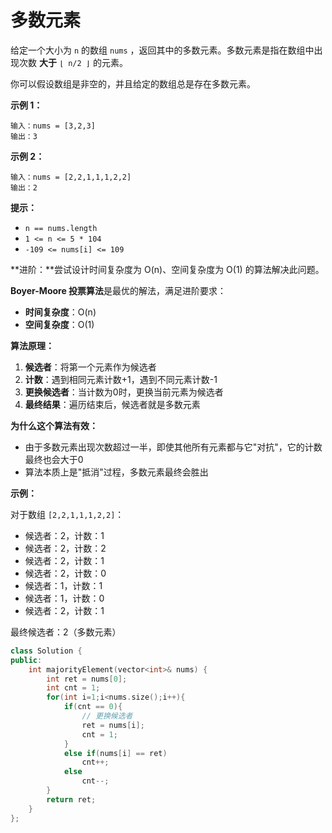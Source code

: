 # 多数元素

给定一个大小为 `n` 的数组 `nums` ，返回其中的多数元素。多数元素是指在数组中出现次数 **大于** `⌊ n/2 ⌋` 的元素。

你可以假设数组是非空的，并且给定的数组总是存在多数元素。

 

**示例 1：**

```
输入：nums = [3,2,3]
输出：3
```

**示例 2：**

```
输入：nums = [2,2,1,1,1,2,2]
输出：2
```

 

**提示：**

- `n == nums.length`
- `1 <= n <= 5 * 104`
- `-109 <= nums[i] <= 109`

 

**进阶：**尝试设计时间复杂度为 O(n)、空间复杂度为 O(1) 的算法解决此问题。



**Boyer-Moore 投票算法**是最优的解法，满足进阶要求：

- **时间复杂度**：O(n)
- **空间复杂度**：O(1)

**算法原理：**

1. **候选者**：将第一个元素作为候选者
2. **计数**：遇到相同元素计数+1，遇到不同元素计数-1
3. **更换候选者**：当计数为0时，更换当前元素为候选者
4. **最终结果**：遍历结束后，候选者就是多数元素

**为什么这个算法有效：**

- 由于多数元素出现次数超过一半，即使其他所有元素都与它"对抗"，它的计数最终也会大于0
- 算法本质上是"抵消"过程，多数元素最终会胜出

**示例：**

对于数组 `[2,2,1,1,1,2,2]`：

- 候选者：2，计数：1
- 候选者：2，计数：2  
- 候选者：2，计数：1
- 候选者：2，计数：0
- 候选者：1，计数：1
- 候选者：1，计数：0
- 候选者：2，计数：1

最终候选者：2（多数元素）

```cpp
class Solution {
public:
    int majorityElement(vector<int>& nums) {
        int ret = nums[0];
        int cnt = 1;
        for(int i=1;i<nums.size();i++){
            if(cnt == 0){
                // 更换候选者
                ret = nums[i];
                cnt = 1;
            }
            else if(nums[i] == ret)
                cnt++;
            else
                cnt--;
        }
        return ret;
    }
};
```

